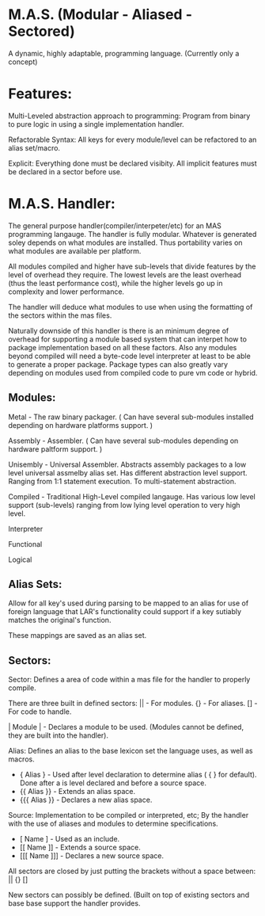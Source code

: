 # M.A.S. (Modular - Aliased - Sectored)
A dynamic, highly adaptable, programming language. (Currently only a concept)


# Features:

Multi-Leveled abstraction approach to programming: Program from binary to pure logic in using a single implementation handler.

Refactorable Syntax: All keys for every module/level can be refactored to an alias set/macro.

Explicit: Everything done must be declared visibity. All implicit features must be declared in a sector before use.


# M.A.S. Handler:

The general purpose handler(compiler/interpeter/etc) for an MAS programming langauge. The handler is fully modular. Whatever is generated soley depends on what modules are installed. Thus portability varies on what modules are available per platform.

All modules compiled and higher have sub-levels that divide features by the level of overhead they require. The lowest levels are the least overhead (thus the least performance cost), while the higher levels go up in complexity and lower performance.

The handler will deduce what modules to use when using the formatting of the sectors within the mas files.

Naturally downside of this handler is there is an minimum degree of overhead for supporting a module based system that can interpet how to package implementation based on all these factors. Also any modules beyond compiled will need a byte-code level interpreter at least to be able to generate a proper package. Package types can also greatly vary depending on modules used from compiled code to pure vm code or hybrid.

## Modules:
Metal - The raw binary packager.
( Can have several sub-modules installed depending on hardware platforms support. )

Assembly - Assembler.
( Can have several sub-modules depending on hardware paltform support. )

Unisembly - Universal Assembler. Abstracts assembly packages to a low level universal assmelby alias set. Has different abstraction level support. Ranging from 1:1 statement execution. To multi-statement abstraction.

Compiled - Traditional High-Level compiled langauge. Has various low level support (sub-levels) ranging from low lying level operation to very high level.

Interpreter

Functional

Logical


## Alias Sets:
Allow for all key's used during parsing to be mapped to an alias for use of foreign language that LAR's functionality could support if a key sutiably matches the original's function.

These mappings are saved as an alias set.


## Sectors:

Sector: Defines a area of code within a mas file for the handler to properly compile.

There are three built in defined sectors: || - For modules. {} - For aliases. [] - For code to handle.

| Module | - Declares a module to be used. (Modules cannot be defined, they are built into the handler).

Alias: Defines an alias to the base lexicon set the language uses, as well as macros.

* { Alias } - Used after level declaration to determine alias ( { } for default). Done after a is level declared and before a source space.
* {{ Alias }} - Extends an alias space.
* {{{ Alias }} - Declares a new alias space.

Source: Implementation to be compiled or interpreted, etc; By the handler with the use of aliases and modules to determine specifications.

* [ Name ] - Used as an include.
* [[ Name ]] - Extends a source space.
* [[[ Name ]]] - Declares a new source space.

All sectors are closed by just putting the brackets without a space between: || {} []

New sectors can possibly be defined. (Built on top of existing sectors and base base support the handler provides.
